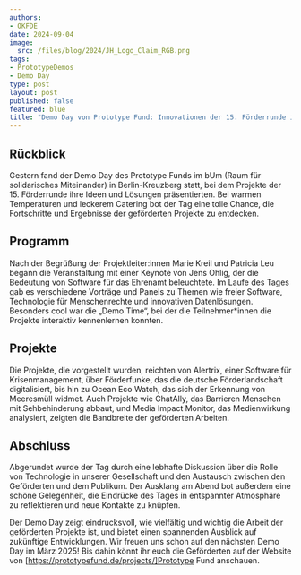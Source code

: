 ```yaml
---
authors:
- OKFDE
date: 2024-09-04
image: 
  src: /files/blog/2024/JH_Logo_Claim_RGB.png
tags:
- PrototypeDemos
- Demo Day
type: post
layout: post
published: false
featured: blue
title: "Demo Day von Prototype Fund: Innovationen der 15. Förderrunde im Rampenlicht"
---
```


##  Rückblick

Gestern fand der Demo Day des Prototype Funds im bUm (Raum für solidarisches Miteinander) in Berlin-Kreuzberg statt, bei dem Projekte der 15. Förderrunde ihre Ideen und Lösungen präsentierten. Bei warmen Temperaturen und leckerem Catering bot der Tag eine tolle Chance, die Fortschritte und Ergebnisse der geförderten Projekte zu entdecken.

##  Programm

Nach der Begrüßung der Projektleiter:innen Marie Kreil und Patricia Leu begann die Veranstaltung mit einer Keynote von Jens Ohlig, der die Bedeutung von Software für das Ehrenamt beleuchtete. Im Laufe des Tages gab es verschiedene Vorträge und Panels zu Themen wie freier Software, Technologie für Menschenrechte und innovativen Datenlösungen. Besonders cool war die „Demo Time“, bei der die Teilnehmer*innen die Projekte interaktiv kennenlernen konnten.

##  Projekte

Die Projekte, die vorgestellt wurden, reichten von Alertrix, einer Software für Krisenmanagement, über Förderfunke, das die deutsche Förderlandschaft digitalisiert, bis hin zu Ocean Eco Watch, das sich der Erkennung von Meeresmüll widmet. Auch Projekte wie ChatAlly, das Barrieren Menschen mit Sehbehinderung abbaut, und Media Impact Monitor, das Medienwirkung analysiert, zeigten die Bandbreite der geförderten Arbeiten.

##  Abschluss

Abgerundet wurde der Tag durch eine lebhafte Diskussion über die Rolle von Technologie in unserer Gesellschaft und den Austausch zwischen den Geförderten und dem Publikum. Der Ausklang am Abend bot außerdem eine schöne Gelegenheit, die Eindrücke des Tages in entspannter Atmosphäre zu reflektieren und neue Kontakte zu knüpfen.

Der Demo Day zeigt eindrucksvoll, wie vielfältig und wichtig die Arbeit der geförderten Projekte ist, und bietet einen spannenden Ausblick auf zukünftige Entwicklungen. Wir freuen uns schon auf den nächsten Demo Day im März 2025! Bis dahin könnt ihr euch die Geförderten auf der Website von [https://prototypefund.de/projects/]Prototype Fund anschauen. 
